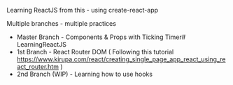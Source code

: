 Learning ReactJS from this - using create-react-app

Multiple branches - multiple practices

- Master Branch - Components & Props with Ticking Timer# LearningReactJS
- 1st Branch - React Router DOM ( Following this tutorial https://www.kirupa.com/react/creating_single_page_app_react_using_react_router.htm )
- 2nd Branch (WIP) - Learning how to use hooks

